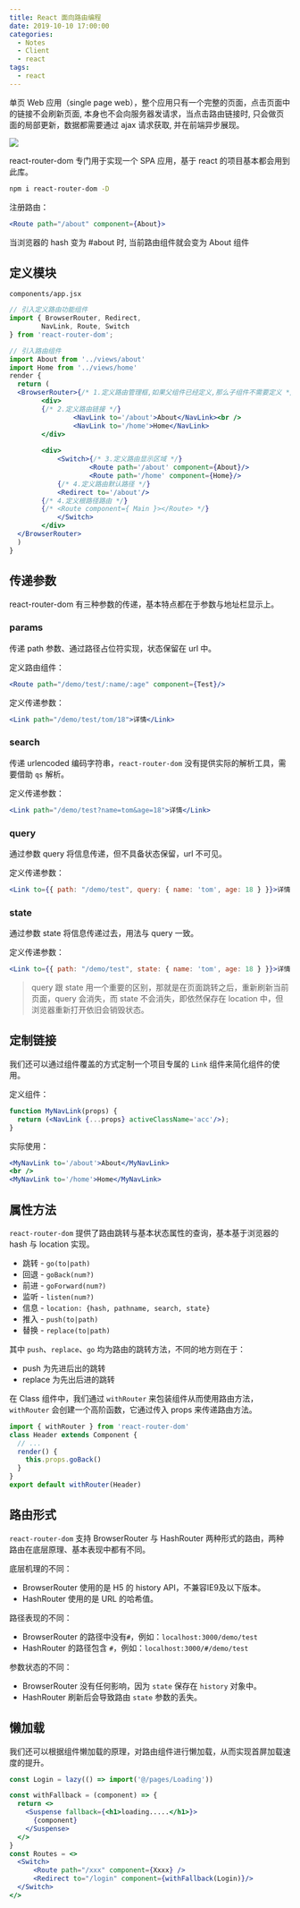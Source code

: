 ```yaml
---
title: React 面向路由编程
date: 2019-10-10 17:00:00
categories:
  - Notes
  - Client
  - react
tags: 
  - react
---
```


单页 Web 应用（single page web），整个应用只有一个完整的页面，点击页面中的链接不会刷新页面, 本身也不会向服务器发请求，当点击路由链接时, 只会做页面的局部更新，数据都需要通过 ajax 请求获取, 并在前端异步展现。

![](https://pic.imgdb.cn/item/62f1c0e716f2c2beb1e94b38.jpg)

react-router-dom 专门用于实现一个 SPA 应用，基于 react 的项目基本都会用到此库。

<!-- more -->

```sh
npm i react-router-dom -D
```

注册路由：

~~~jsx
<Route path="/about" component={About}>
~~~

当浏览器的 hash 变为 #about 时, 当前路由组件就会变为 About 组件

## 定义模块

`components/app.jsx`

~~~jsx
// 引入定义路由功能组件
import { BrowserRouter, Redirect,
        NavLink, Route, Switch
} from 'react-router-dom';

// 引入路由组件
import About from '../views/about'
import Home from '../views/home'
render {
  return (
  <BrowserRouter>{/* 1.定义路由管理框,如果父组件已经定义,那么子组件不需要定义 */}
		<div>
      	{/* 2.定义路由链接 */}
				<NavLink to='/about'>About</NavLink><br />
				<NavLink to='/home'>Home</NavLink>
		</div>
     
		<div>
			<Switch>{/* 3.定义路由显示区域 */}
					<Route path='/about' component={About}/>
					<Route path='/home' component={Home}/>
        	{/* 4.定义路由默认路径 */}
        	<Redirect to='/about'/>
        {/* 4.定义根路径路由 */}
        {/* <Route component={ Main }></Route> */}
			</Switch>
		</div>
  </BrowserRouter>
  )
}
~~~

## 传递参数

react-router-dom 有三种参数的传递，基本特点都在于参数与地址栏显示上。

### params

传递 path 参数、通过路径占位符实现，状态保留在 url 中。

定义路由组件：
```jsx
<Route path="/demo/test/:name/:age" component={Test}/>
```
定义传递参数：
```jsx
<Link path="/demo/test/tom/18">详情</Link>
```

### search

传递 urlencoded 编码字符串，`react-router-dom` 没有提供实际的解析工具，需要借助 `qs` 解析。

定义传递参数：
```jsx
<Link path="/demo/test?name=tom&age=18">详情</Link>
```

### query

通过参数 query 将信息传递，但不具备状态保留，url 不可见。

定义传递参数：
```jsx
<Link to={{ path: "/demo/test", query: { name: 'tom', age: 18 } }}>详情</Link>
```

### state

通过参数 state 将信息传递过去，用法与 query 一致。

定义传递参数：
```jsx
<Link to={{ path: "/demo/test", state: { name: 'tom', age: 18 } }}>详情</Link>
```

> query 跟 state 用一个重要的区别，那就是在页面跳转之后，重新刷新当前页面，query 会消失，而 state 不会消失，即依然保存在 location 中，但浏览器重新打开依旧会销毁状态。

## 定制链接

我们还可以通过组件覆盖的方式定制一个项目专属的 `Link` 组件来简化组件的使用。

定义组件：

~~~jsx
function MyNavLink(props) {
  return (<NavLink {...props} activeClassName='acc'/>);
}
~~~

实际使用：

```jsx
<MyNavLink to='/about'>About</MyNavLink>
<br />
<MyNavLink to='/home'>Home</MyNavLink>
```

## 属性方法

`react-router-dom` 提供了路由跳转与基本状态属性的查询，基本基于浏览器的 hash 与 location 实现。

- 跳转 - `go(to|path)`
- 回退 - `goBack(num?)`
- 前进 - `goForward(num?)`
- 监听 - `listen(num?)`
- 信息 - `location: {hash, pathname, search, state}`
- 推入 - `push(to|path)`
- 替换 - `replace(to|path)`

其中 `push`、`replace`、`go` 均为路由的跳转方法，不同的地方则在于：

- push    为先进后出的跳转
- replace 为先出后进的跳转

在 Class 组件中，我们通过 `withRouter` 来包装组件从而使用路由方法，`withRouter` 会创建一个高阶函数，它通过传入 props 来传递路由方法。

~~~jsx
import { withRouter } from 'react-router-dom'
class Header extends Component {
  // ...
  render() {
    this.props.goBack()
  }
}
export default withRouter(Header)
~~~

## 路由形式

`react-router-dom` 支持 BrowserRouter 与 HashRouter 两种形式的路由，两种路由在底层原理、基本表现中都有不同。

底层机理的不同：
- BrowserRouter 使用的是 H5 的 history API，不兼容IE9及以下版本。
- HashRouter 使用的是 URL 的哈希值。

路径表现的不同：
- BrowserRouter 的路径中没有`#`，例如：`localhost:3000/demo/test`
- HashRouter 的路径包含 `#`，例如：`localhost:3000/#/demo/test`

参数状态的不同：
- BrowserRouter 没有任何影响，因为 `state` 保存在 `history` 对象中。
- HashRouter 刷新后会导致路由 `state` 参数的丢失。

## 懒加载

我们还可以根据组件懒加载的原理，对路由组件进行懒加载，从而实现首屏加载速度的提升。

~~~jsx
const Login = lazy(() => import('@/pages/Loading'))

const withFallback = (component) => {
  return <>
    <Suspense fallback={<h1>loading.....</h1>}>
      {component}
    </Suspense>
  </>
}
const Routes = <>
  <Switch>
      <Route path="/xxx" component={Xxxx} />
      <Redirect to="/login" component={withFallback(Login)}/>
  </Switch>
</>
~~~